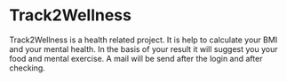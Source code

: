 # Track2Wellness
Track2Wellness is a health related project. It is help to calculate your BMI and your mental health. In the basis of your result it will suggest you your food and mental exercise. A mail will be send after the login and after checking.
